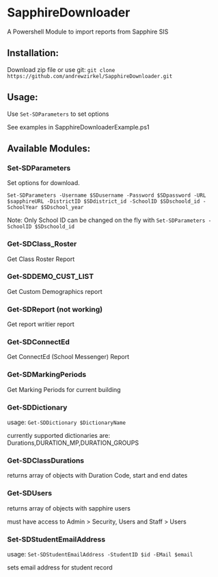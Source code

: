 # SapphireDownloader
A Powershell Module to import reports from Sapphire SIS

## Installation:
Download zip file or use git: `git clone https://github.com/andrewzirkel/SapphireDownloader.git`

## Usage:
Use `Set-SDParameters` to set options

See examples in SapphireDownloaderExample.ps1

## Available Modules:
### Set-SDParameters

Set options for download.

`Set-SDParameters -Username $SDusername -Password $SDpassword -URL $sapphireURL -DistrictID $SDdistrict_id -SchoolID $SDschoold_id -SchoolYear $SDschool_year`

Note: Only School ID can be changed on the fly with `Set-SDParameters -SchoolID $SDschoold_id`

### Get-SDClass_Roster

Get Class Roster Report

### Get-SDDEMO_CUST_LIST

Get Custom Demographics report

### Get-SDReport (not working)

Get report writier report

### Get-SDConnectEd

Get ConnectEd (School Messenger) Report

### Get-SDMarkingPeriods

Get Marking Periods for current building

###  Get-SDDictionary

usage:  `Get-SDDictionary $DictionaryName`

currently supported dictionaries are: Durations,DURATION_MP,DURATION_GROUPS

### Get-SDClassDurations

returns array of objects with Duration Code, start and end dates

### Get-SDUsers

returns array of objects with sapphire users

must have access to Admin > Security, Users and Staff > Users

### Set-SDStudentEmailAddress

usage: `Set-SDStudentEmailAddress -StudentID $id -EMail $email`

sets email address for student record
